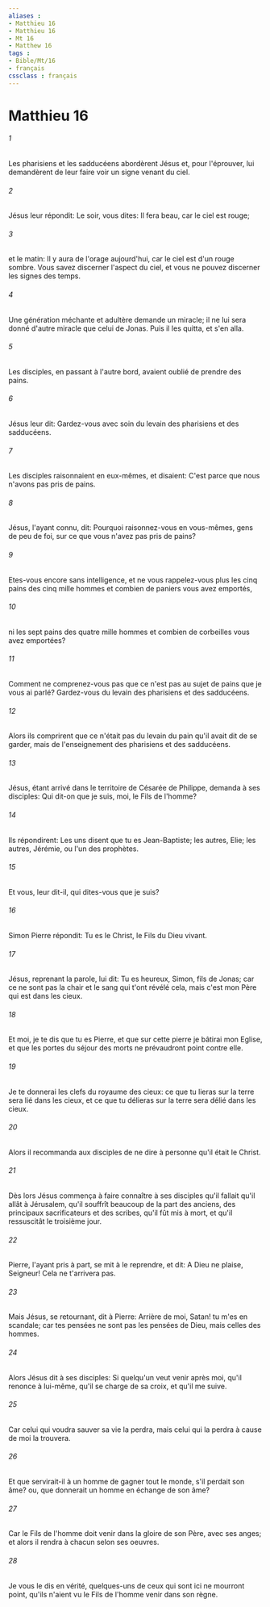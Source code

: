 ```yaml
---
aliases : 
- Matthieu 16
- Matthieu 16
- Mt 16
- Matthew 16
tags : 
- Bible/Mt/16
- français
cssclass : français
---
```


# Matthieu 16

###### 1
Les pharisiens et les sadducéens abordèrent Jésus et, pour l'éprouver, lui demandèrent de leur faire voir un signe venant du ciel.
###### 2
Jésus leur répondit: Le soir, vous dites: Il fera beau, car le ciel est rouge;
###### 3
et le matin: Il y aura de l'orage aujourd'hui, car le ciel est d'un rouge sombre. Vous savez discerner l'aspect du ciel, et vous ne pouvez discerner les signes des temps.
###### 4
Une génération méchante et adultère demande un miracle; il ne lui sera donné d'autre miracle que celui de Jonas. Puis il les quitta, et s'en alla.
###### 5
Les disciples, en passant à l'autre bord, avaient oublié de prendre des pains.
###### 6
Jésus leur dit: Gardez-vous avec soin du levain des pharisiens et des sadducéens.
###### 7
Les disciples raisonnaient en eux-mêmes, et disaient: C'est parce que nous n'avons pas pris de pains.
###### 8
Jésus, l'ayant connu, dit: Pourquoi raisonnez-vous en vous-mêmes, gens de peu de foi, sur ce que vous n'avez pas pris de pains?
###### 9
Etes-vous encore sans intelligence, et ne vous rappelez-vous plus les cinq pains des cinq mille hommes et combien de paniers vous avez emportés,
###### 10
ni les sept pains des quatre mille hommes et combien de corbeilles vous avez emportées?
###### 11
Comment ne comprenez-vous pas que ce n'est pas au sujet de pains que je vous ai parlé? Gardez-vous du levain des pharisiens et des sadducéens.
###### 12
Alors ils comprirent que ce n'était pas du levain du pain qu'il avait dit de se garder, mais de l'enseignement des pharisiens et des sadducéens.
###### 13
Jésus, étant arrivé dans le territoire de Césarée de Philippe, demanda à ses disciples: Qui dit-on que je suis, moi, le Fils de l'homme?
###### 14
Ils répondirent: Les uns disent que tu es Jean-Baptiste; les autres, Elie; les autres, Jérémie, ou l'un des prophètes.
###### 15
Et vous, leur dit-il, qui dites-vous que je suis?
###### 16
Simon Pierre répondit: Tu es le Christ, le Fils du Dieu vivant.
###### 17
Jésus, reprenant la parole, lui dit: Tu es heureux, Simon, fils de Jonas; car ce ne sont pas la chair et le sang qui t'ont révélé cela, mais c'est mon Père qui est dans les cieux.
###### 18
Et moi, je te dis que tu es Pierre, et que sur cette pierre je bâtirai mon Eglise, et que les portes du séjour des morts ne prévaudront point contre elle.
###### 19
Je te donnerai les clefs du royaume des cieux: ce que tu lieras sur la terre sera lié dans les cieux, et ce que tu délieras sur la terre sera délié dans les cieux.
###### 20
Alors il recommanda aux disciples de ne dire à personne qu'il était le Christ.
###### 21
Dès lors Jésus commença à faire connaître à ses disciples qu'il fallait qu'il allât à Jérusalem, qu'il souffrît beaucoup de la part des anciens, des principaux sacrificateurs et des scribes, qu'il fût mis à mort, et qu'il ressuscitât le troisième jour.
###### 22
Pierre, l'ayant pris à part, se mit à le reprendre, et dit: A Dieu ne plaise, Seigneur! Cela ne t'arrivera pas.
###### 23
Mais Jésus, se retournant, dit à Pierre: Arrière de moi, Satan! tu m'es en scandale; car tes pensées ne sont pas les pensées de Dieu, mais celles des hommes.
###### 24
Alors Jésus dit à ses disciples: Si quelqu'un veut venir après moi, qu'il renonce à lui-même, qu'il se charge de sa croix, et qu'il me suive.
###### 25
Car celui qui voudra sauver sa vie la perdra, mais celui qui la perdra à cause de moi la trouvera.
###### 26
Et que servirait-il à un homme de gagner tout le monde, s'il perdait son âme? ou, que donnerait un homme en échange de son âme?
###### 27
Car le Fils de l'homme doit venir dans la gloire de son Père, avec ses anges; et alors il rendra à chacun selon ses oeuvres.
###### 28
Je vous le dis en vérité, quelques-uns de ceux qui sont ici ne mourront point, qu'ils n'aient vu le Fils de l'homme venir dans son règne.
